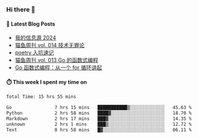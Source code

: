 ### Hi there 👋


#### 📖 Latest Blog Posts
<!-- BLOG-POST-LIST:START -->
- [我的信息源 2024](https://ameow.xyz/archives/info-source-2024)
- [猫鱼周刊 vol. 014 技术无罪论](https://ameow.xyz/archives/weekly-014)
- [poetry 入坑速记](https://ameow.xyz/archives/poetry-intro)
- [猫鱼周刊 vol. 013 Go 的函数式编程](https://ameow.xyz/archives/weekly-013)
- [Go 函数式编程：从一个 for 循环讲起](https://ameow.xyz/archives/go-functional-programming-intro)
<!-- BLOG-POST-LIST:END -->

#### ⏱️ This week I spent my time on
<!--START_SECTION:waka-->

```txt
Total Time: 15 hrs 55 mins

Go                7 hrs 15 mins   ███████████▒░░░░░░░░░░░░░   45.63 %
Python            2 hrs 58 mins   ████▓░░░░░░░░░░░░░░░░░░░░   18.70 %
Markdown          2 hrs 17 mins   ███▓░░░░░░░░░░░░░░░░░░░░░   14.35 %
unknown           2 hrs 1 mins    ███▒░░░░░░░░░░░░░░░░░░░░░   12.72 %
Text              0 hrs 58 mins   █▓░░░░░░░░░░░░░░░░░░░░░░░   06.11 %
```

<!--END_SECTION:waka-->

<!--
**LeslieLeung/LeslieLeung** is a ✨ _special_ ✨ repository because its `README.md` (this file) appears on your GitHub profile.

Here are some ideas to get you started:

- 🔭 I’m currently working on ...
- 🌱 I’m currently learning ...
- 👯 I’m looking to collaborate on ...
- 🤔 I’m looking for help with ...
- 💬 Ask me about ...
- 📫 How to reach me: ...
- 😄 Pronouns: ...
- ⚡ Fun fact: ...
-->
